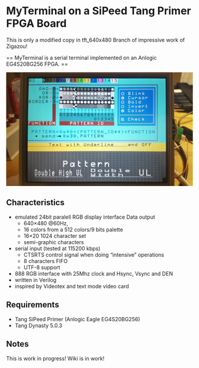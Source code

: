 MyTerminal on a SiPeed Tang Primer FPGA Board
==========
This is only a modified copy in tft_640x480 Branch of impressive work of Zigazou!

== MyTerminal is a serial terminal implemented on an Anlogic EG4S20BG256 FPGA. ==

![MyTerminal_TFT_640x480_NEC](https://github.com/AVRsteffen/myterminal/blob/tft_640x480/Wiki/Display_Test_NEC_01.jpg)

Characteristics
---------------

- emulated 24bit paralell RGB display interface Data output
  - 640×480 @60Hz,
  - 16 colors from a 512 colors/9 bits palette
  - 16×20 1024 character set
  - semi-graphic characters
- serial input (tested at 115200 kbps)
  - CTSRTS control signal when doing “intensive” operations
  - 8 characters FIFO 
  - UTF-8 support
- 888 RGB interface with 25Mhz clock and Hsync, Vsync and DEN
- written in Verilog
- inspired by Videotex and text mode video card

Requirements
------------

- Tang SiPeed Primer (Anlogic Eagle EG4S20BG256)
- Tang Dynasty 5.0.3


Notes
-----

This is work in progress!
Wiki is in work!

